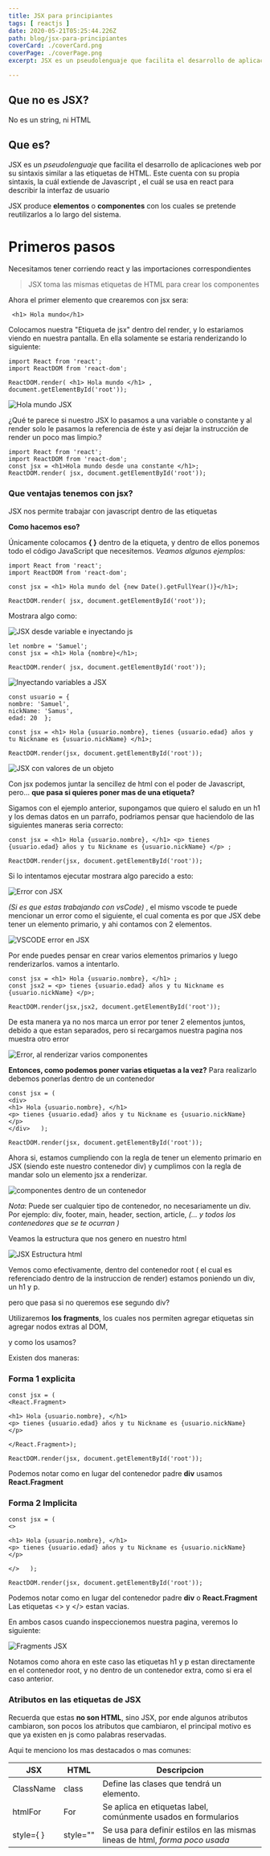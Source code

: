 ```yaml
---
title: JSX para principiantes
tags: [ reactjs ]
date: 2020-05-21T05:25:44.226Z
path: blog/jsx-para-principiantes
coverCard: ./coverCard.png
coverPage: ./coverPage.png
excerpt: JSX es un pseudolenguaje que facilita el desarrollo de aplicaciones web por su sintaxis similar a las etiquetas de HTML. Este cuenta con su propia sintaxis, la cuál extiende de Javascript , el cuál se usa en react para describir la interfaz de usuario

---
```


## Que no es JSX?
No es un string, ni HTML

## Que es?

JSX es un *pseudolenguaje* que facilita el desarrollo de aplicaciones web por su sintaxis similar a las etiquetas de HTML. Este cuenta con su propia sintaxis, la cuál extiende de Javascript , el cuál se usa en react para describir la interfaz de usuario

JSX produce **elementos** o **componentes** con  los cuales se pretende reutilizarlos a lo largo del sistema.

  

# Primeros pasos

Necesitamos tener corriendo react y las importaciones correspondientes 

> JSX toma las mismas etiquetas de HTML para crear los componentes

  

Ahora el primer elemento que crearemos con jsx sera:

     <h1> Hola mundo</h1>



Colocamos nuestra "Etiqueta de jsx" dentro del render, y lo estariamos viendo en nuestra pantalla. En ella solamente se estaria renderizando lo siguiente:

    import React from 'react';
    import ReactDOM from 'react-dom';
    
	ReactDOM.render( <h1> Hola mundo </h1> , document.getElementById('root'));

![Hola mundo JSX](https://dev-to-uploads.s3.amazonaws.com/i/2jhb458rfl9j75ghau64.png)


¿Qué te parece si nuestro JSX lo pasamos a una variable o constante y al render solo le pasamos la referencia de éste y así dejar la instrucción de render un poco mas limpio.?

    import React from 'react';
	import ReactDOM from 'react-dom';
	const jsx = <h1>Hola mundo desde una constante </h1>;
	ReactDOM.render( jsx, document.getElementById('root'));

### Que ventajas tenemos con jsx?

JSX nos permite trabajar con javascript dentro de las etiquetas

**Como hacemos eso?**

Únicamente colocamos  **{ }** dentro de la etiqueta, y dentro de ellos ponemos todo el código JavaScript que necesitemos.
*Veamos algunos ejemplos:*

    import React from 'react';
    import ReactDOM from 'react-dom';

    const jsx = <h1> Hola mundo del {new Date().getFullYear()}</h1>;

    ReactDOM.render( jsx, document.getElementById('root'));

Mostrara algo como: 

![JSX desde variable e inyectando js](https://dev-to-uploads.s3.amazonaws.com/i/09hxagtdxmqqo1zlwpbq.png)

    let nombre = 'Samuel';
    const jsx = <h1> Hola {nombre}</h1>;

    ReactDOM.render( jsx, document.getElementById('root'));

![Inyectando variables a JSX](https://dev-to-uploads.s3.amazonaws.com/i/puunhgpctps8jb4u3ond.png)

    const usuario = {
    nombre: 'Samuel',
    nickName: 'Samus',
    edad: 20  };
   
    const jsx = <h1> Hola {usuario.nombre}, tienes {usuario.edad} años y tu Nickname es {usuario.nickName} </h1>;
    
    ReactDOM.render(jsx, document.getElementById('root'));

![JSX con valores de un objeto](https://dev-to-uploads.s3.amazonaws.com/i/qzw1n9svvngjejurxwsk.png)

Con jsx podemos juntar la sencillez de html con el poder de Javascript, pero...
**que pasa si quieres poner mas de una etiqueta?**

Sigamos con el ejemplo anterior, supongamos que quiero el saludo en un h1 y los demas datos en un parrafo, podriamos pensar que haciendolo de las siguientes maneras seria correcto:
  
    const jsx = <h1> Hola {usuario.nombre}, </h1> <p> tienes {usuario.edad} años y tu Nickname es {usuario.nickName} </p> ;
    
    ReactDOM.render(jsx, document.getElementById('root'));

  
Si lo intentamos ejecutar mostrara algo parecido a esto:

![Error con JSX](https://dev-to-uploads.s3.amazonaws.com/i/4ue6wnjofo3y6dnmuuw9.png)

*(Si es que estas trabajando con vsCode)* , el mismo vscode te puede mencionar un error como el siguiente, el cual comenta es por que JSX debe tener un elemento primario, y ahi contamos con 2 elementos.

![VSCODE error en JSX](https://dev-to-uploads.s3.amazonaws.com/i/i60dtuvz7z6t1hk8gahi.png)

Por ende puedes pensar en crear varios elementos primarios y luego renderizarlos. vamos a intentarlo.

    const jsx = <h1> Hola {usuario.nombre}, </h1> ;
    const jsx2 = <p> tienes {usuario.edad} años y tu Nickname es {usuario.nickName} </p>;
    
    ReactDOM.render(jsx,jsx2, document.getElementById('root'));
De esta manera ya no nos marca un error por tener 2 elementos juntos, debido a que estan separados, pero si recargamos nuestra pagina nos muestra otro error

![Error, al renderizar varios componentes](https://dev-to-uploads.s3.amazonaws.com/i/rf1oldah7xy5sx3mc90w.png)

**Entonces, como podemos poner varias etiquetas a la vez?**
Para realizarlo debemos ponerlas dentro de un contenedor
  
    const jsx = (
    <div>
    <h1> Hola {usuario.nombre}, </h1>
    <p> tienes {usuario.edad} años y tu Nickname es {usuario.nickName} </p>
    </div>   );
    
    ReactDOM.render(jsx, document.getElementById('root'));

Ahora si, estamos cumpliendo con la regla de tener un elemento primario en JSX (siendo este nuestro contenedor div) y cumplimos con la regla de mandar solo un elemento jsx a renderizar.

![componentes dentro de un contenedor](https://dev-to-uploads.s3.amazonaws.com/i/d6fw02f9m9eb9pwarmv6.png)

_Nota_: Puede ser cualquier tipo de contenedor, no necesariamente un div. Por ejemplo: div, footer, main, header, section, article, _(... y todos los contenedores que se te ocurran )_

Veamos la estructura que nos genero en nuestro html

![JSX Estructura html](https://dev-to-uploads.s3.amazonaws.com/i/54p25vi7sqvp55b2yrpm.png)


Vemos como efectivamente, dentro del contenedor root ( el cual es referenciado dentro de la instruccion de render) estamos poniendo un div, un h1 y p.

pero que pasa si no queremos ese segundo div?

Utilizaremos **los fragments**, los cuales nos permiten agregar etiquetas sin agregar nodos extras al DOM,

y como los usamos?

Existen dos maneras:

### Forma 1 explicita

    const jsx = (
    <React.Fragment>
    
    <h1> Hola {usuario.nombre}, </h1>  
    <p> tienes {usuario.edad} años y tu Nickname es {usuario.nickName} </p>
    
    </React.Fragment>);

    ReactDOM.render(jsx, document.getElementById('root'));

  

Podemos notar como en lugar del contenedor padre **div** usamos **React.Fragment**
  
### Forma 2 Implicita

    const jsx = (
    <>
  
    <h1> Hola {usuario.nombre}, </h1>
    <p> tienes {usuario.edad} años y tu Nickname es {usuario.nickName} </p>
    
    </>   );
    
    ReactDOM.render(jsx, document.getElementById('root'));

  
Podemos notar como en lugar del contenedor padre **div** o **React.Fragment** Las etiquetas <> y </> estan vacias.

En ambos casos cuando inspeccionemos nuestra pagina, veremos lo siguiente:

![Fragments JSX](https://dev-to-uploads.s3.amazonaws.com/i/57p1puh3l9cr4xx1p1zl.png)

Notamos como ahora en este caso las etiquetas h1 y p estan directamente en el contenedor root, y no dentro de un contenedor extra, como si era el caso anterior.

### Atributos en las etiquetas de JSX

Recuerda que estas **no son HTML**, sino JSX, por ende algunos atributos cambiaron, son pocos los atributos que cambiaron, el principal motivo es que ya existen en js como palabras reservadas.

Aqui te menciono los mas destacados o mas comunes:

| JSX | HTML  | Descripcion|
|--|--| --|
| ClassName	|  class	|Define las clases que tendrá un elemento.	|
| htmlFor	|  For	|	Se aplica en etiquetas label, comúnmente usados en formularios|
| style={ }	|  style=""	|	Se usa para definir estilos en las mismas lineas de html, _forma poco usada_|
